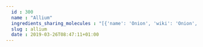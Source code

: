 ```yaml
---
  id : 300
  name : "Allium"
  ingredients_sharing_molecules : "[{'name': 'Onion', 'wiki': 'Onion', 'id': 348, 'category': 'Vegetable', 'common_molecules': [75552, 11617, 13367, 62434, 8163, 61926, 16590, 12377]}, {'name': 'Garlic', 'wiki': 'Garlic', 'id': 259, 'category': 'Herb', 'common_molecules': [75552, 11617, 13367, 62434, 61926, 16590, 12377]}, {'name': 'Chive', 'wiki': 'Chives', 'id': 343, 'category': 'Vegetable', 'common_molecules': [75552, 13367, 62434, 8163, 61926, 16590, 12377]}, {'name': 'Leek', 'wiki': 'Leek', 'id': 345, 'category': 'Vegetable', 'common_molecules': [75552, 8163, 12377, 11617]}, {'name': 'Beef Processed', 'wiki': 'Beef', 'id': 271, 'category': 'Meat', 'common_molecules': [8163, 12377, 11617]}]"
  slug : allium
  date : 2019-03-26T08:47:11+01:00
---
```



